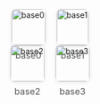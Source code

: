 <!DOCTYPE html>
<html lang="en">
<body>
    <div class="layout">
        <div class="container">
                <div style="display: flex; flex-wrap: wrap; justify-content: center; gap: 20px;">
             <div style="flex: 0 0 auto; text-align: center;">
                <img src="../objects_imgs/005_french-fries/base0.jpg" 
                    alt="base0" 
                    style="width:100%; max-width:350px; border-radius:8px; box-shadow:0 2px 6px rgba(0,0,0,0.1);">
                <p style="margin-top:8px; font-size:16px; color:#555;">base0</p>
            </div>
                 <div style="flex: 0 0 auto; text-align: center;">
                <img src="../objects_imgs/005_french-fries/base1.jpg" 
                    alt="base1" 
                    style="width:100%; max-width:350px; border-radius:8px; box-shadow:0 2px 6px rgba(0,0,0,0.1);">
                <p style="margin-top:8px; font-size:16px; color:#555;">base1</p>
            </div>
                </div>
            <div style="display: flex; flex-wrap: wrap; justify-content: center; gap: 20px;">
             <div style="flex: 0 0 auto; text-align: center;">
                <img src="../objects_imgs/005_french-fries/base2.jpg" 
                    alt="base2" 
                    style="width:100%; max-width:350px; border-radius:8px; box-shadow:0 2px 6px rgba(0,0,0,0.1);">
                <p style="margin-top:8px; font-size:16px; color:#555;">base2</p>
            </div>
                 <div style="flex: 0 0 auto; text-align: center;">
                <img src="../objects_imgs/005_french-fries/base3.jpg" 
                    alt="base3" 
                    style="width:100%; max-width:350px; border-radius:8px; box-shadow:0 2px 6px rgba(0,0,0,0.1);">
                <p style="margin-top:8px; font-size:16px; color:#555;">base3</p>
            </div>
               </div>
  <div class="content">
</body>
</html>
